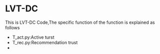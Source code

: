 # LVT-DC
This is LVT-DC Code,The specific function of the function is explained as follows
+ T_act.py:Active turst
+ T_rec.py:Recommendation trust
+ 
